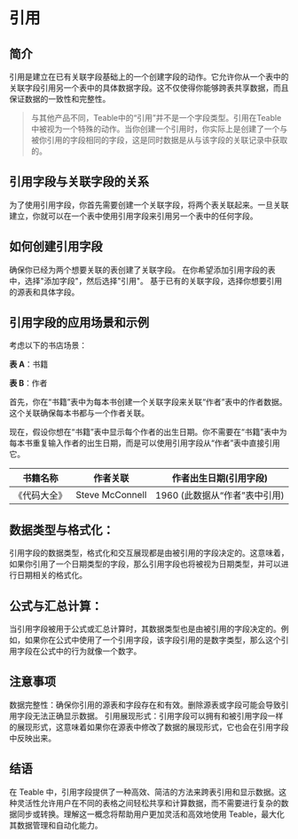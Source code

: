 # 引用

## 简介
引用是建立在已有关联字段基础上的一个创建字段的动作。它允许你从一个表中的关联字段引用另一个表中的具体数据字段。这不仅使得你能够跨表共享数据，而且保证数据的一致性和完整性。

> 与其他产品不同，Teable中的“引用”并不是一个字段类型。引用在Teable中被视为一个特殊的动作。当你创建一个引用时，你实际上是创建了一个与被你引用的字段相同的字段，这是同时数据是从与该字段的关联记录中获取的。

## 引用字段与关联字段的关系
为了使用引用字段，你首先需要创建一个关联字段，将两个表关联起来。一旦关联建立，你就可以在一个表中使用引用字段来引用另一个表中的任何字段。

## 如何创建引用字段
确保你已经为两个想要关联的表创建了关联字段。
在你希望添加引用字段的表中，选择"添加字段"，然后选择"引用"。
基于已有的关联字段，选择你想要引用的源表和具体字段。

## 引用字段的应用场景和示例
考虑以下的书店场景：

**表 A**：书籍

**表 B**：作者

首先，你在“书籍”表中为每本书创建一个关联字段来关联“作者”表中的作者数据。这个关联确保每本书都与一个作者关联。

现在，假设你想在“书籍”表中显示每个作者的出生日期。你不需要在“书籍”表中为每本书重复输入作者的出生日期，而是可以使用引用字段从“作者”表中直接引用它。

| 书籍名称 | 作者关联 | 作者出生日期(引用字段) |
|---------|--------|---------------------|
| 《代码大全》 | Steve McConnell | 1960 (此数据从“作者”表中引用) |

## 数据类型与格式化：

引用字段的数据类型，格式化和交互展现都是由被引用的字段决定的。这意味着，如果你引用了一个日期类型的字段，那么引用字段也将被视为日期类型，并可以进行日期相关的格式化。

## 公式与汇总计算：

当引用字段被用于公式或汇总计算时，其数据类型也是由被引用的字段决定的。例如，如果你在公式中使用了一个引用字段，该字段引用的是数字类型，那么这个引用字段在公式中的行为就像一个数字。

## 注意事项
数据完整性：确保你引用的源表和字段存在和有效。删除源表或字段可能会导致引用字段无法正确显示数据。
引用展现形式：引用字段可以拥有和被引用字段一样的展现形式，这意味着如果你在源表中修改了数据的展现形式，它也会在引用字段中反映出来。

## 结语
在 Teable 中，引用字段提供了一种高效、简洁的方法来跨表引用和显示数据。这种灵活性允许用户在不同的表格之间轻松共享和计算数据，而不需要进行复杂的数据同步或转换。理解这一概念将帮助用户更加灵活和高效地使用 Teable，最大化其数据管理和自动化能力。
